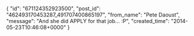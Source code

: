  {
   "id": "671124352923500",
   "post_id": "462493170453287_491707400865197",
   "from_name": "Pete Daoust",
   "message": "And she did APPLY for that job... :P",
   "created_time": "2014-05-23T10:46:08+0000"
 }
